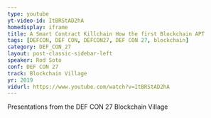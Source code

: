 ```yaml
---
type: youtube
yt-video-id: ItBRStAD2hA
homedisplay: iframe
title: A Smart Contract Killchain How the first Blockchain APT
tags: [DEFCON, DEF CON, DEFCON27, DEF CON 27, blockchain]
category: DEF_CON_27
layout: post-classic-sidebar-left
speaker: Rod Soto
conf: DEF CON 27
track: Blockchain Village
yr: 2019
vidurl: https://www.youtube.com/watch?v=ItBRStAD2hA
---
```

Presentations from the DEF CON 27 Blockchain Village
